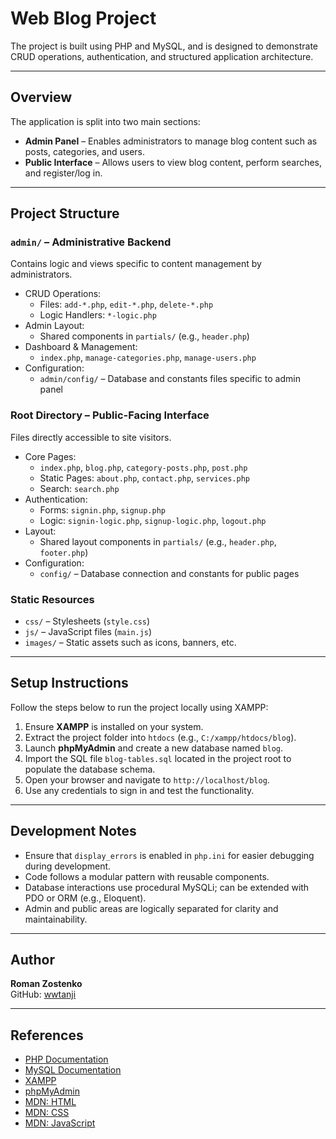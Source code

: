 # Web Blog Project

The project is built using PHP and MySQL, and is designed to demonstrate CRUD operations, authentication, and structured application architecture.

---

## Overview

The application is split into two main sections:

- **Admin Panel** – Enables administrators to manage blog content such as posts, categories, and users.
- **Public Interface** – Allows users to view blog content, perform searches, and register/log in.

---

## Project Structure

### `admin/` – Administrative Backend

Contains logic and views specific to content management by administrators.

- CRUD Operations:
  - Files: `add-*.php`, `edit-*.php`, `delete-*.php`
  - Logic Handlers: `*-logic.php`
- Admin Layout:
  - Shared components in `partials/` (e.g., `header.php`)
- Dashboard & Management:
  - `index.php`, `manage-categories.php`, `manage-users.php`
- Configuration:
  - `admin/config/` – Database and constants files specific to admin panel

### Root Directory – Public-Facing Interface

Files directly accessible to site visitors.

- Core Pages:
  - `index.php`, `blog.php`, `category-posts.php`, `post.php`
  - Static Pages: `about.php`, `contact.php`, `services.php`
  - Search: `search.php`
- Authentication:
  - Forms: `signin.php`, `signup.php`
  - Logic: `signin-logic.php`, `signup-logic.php`, `logout.php`
- Layout:
  - Shared layout components in `partials/` (e.g., `header.php`, `footer.php`)
- Configuration:
  - `config/` – Database connection and constants for public pages

### Static Resources

- `css/` – Stylesheets (`style.css`)
- `js/` – JavaScript files (`main.js`)
- `images/` – Static assets such as icons, banners, etc.

---

## Setup Instructions

Follow the steps below to run the project locally using XAMPP:

1. Ensure **XAMPP** is installed on your system.
2. Extract the project folder into `htdocs` (e.g., `C:/xampp/htdocs/blog`).
3. Launch **phpMyAdmin** and create a new database named `blog`.
4. Import the SQL file `blog-tables.sql` located in the project root to populate the database schema.
5. Open your browser and navigate to `http://localhost/blog`.
6. Use any credentials to sign in and test the functionality.

---

## Development Notes

- Ensure that `display_errors` is enabled in `php.ini` for easier debugging during development.
- Code follows a modular pattern with reusable components.
- Database interactions use procedural MySQLi; can be extended with PDO or ORM (e.g., Eloquent).
- Admin and public areas are logically separated for clarity and maintainability.

---

## Author

**Roman Zostenko**  
GitHub: [wwtanji](https://github.com/wwtanji)

---

## References

- [PHP Documentation](https://www.php.net/docs.php)
- [MySQL Documentation](https://dev.mysql.com/doc/)
- [XAMPP](https://www.apachefriends.org/index.html)
- [phpMyAdmin](https://www.phpmyadmin.net/)
- [MDN: HTML](https://developer.mozilla.org/en-US/docs/Web/HTML)
- [MDN: CSS](https://developer.mozilla.org/en-US/docs/Web/CSS)
- [MDN: JavaScript](https://developer.mozilla.org/en-US/docs/Web/JavaScript)